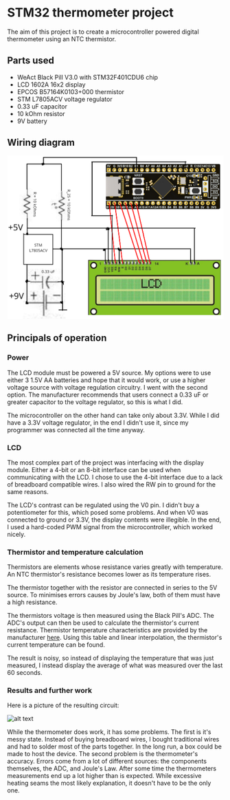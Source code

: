 # STM32 thermometer project

The aim of this project is to create a microcontroller powered digital thermometer using an NTC thermistor.

## Parts used
* WeAct Black Pill V3.0 with STM32F401CDU6 chip
* LCD 1602A 16x2 display
* EPCOS B57164K0103+000 thermistor
* STM L7805ACV voltage regulator
* 0.33 uF capacitor
* 10 kOhm resistor
* 9V battery

## Wiring diagram
![alt text](diagram.png "Wiring diagram")

## Principals of operation

### Power
The LCD module must be powered a 5V source. My options were to use either 3 1.5V AA batteries and hope that it would work, or use a higher voltage source with voltage regulation circuitry. I went with the second option.
The manufacturer recommends that users connect a 0.33 uF or greater capacitor to the voltage regulator, so this is what I did.

The microcontroller on the other hand can take only about 3.3V. While I did have a 3.3V voltage regulator, in the end I didn't use it, since my programmer was connected all the time anyway.

### LCD
The most complex part of the project was interfacing with the display module. Either a 4-bit or an 8-bit interface can be used when communicating with the LCD. I chose to use the 4-bit interface due to a lack of breadboard compatible wires. I also wired the RW pin to ground for the same reasons.

The LCD's contrast can be regulated using the V0 pin. I didn't buy a potentiometer for this, which posed some problems. And when V0 was connected to ground or 3.3V, the display contents were illegible. In the end, I used a hard-coded PWM signal from the microcontroller, which worked nicely.

### Thermistor and temperature calculation
Thermistors are elements whose resistance varies greatly with temperature. An NTC thermistor's resistance becomes lower as its temperature rises.

The thermistor together with the resistor are connected in series to the 5V source. To minimises errors causes by Joule's law, both of them must have a high resistance.

The thermistors voltage is then measured using the Black Pill's ADC. The ADC's output can then be used to calculate the thermistor's current resistance.
Thermistor temperature characteristics are provided by the manufacturer [here](https://www.tdk-electronics.tdk.com/web/designtool/ntc/). Using this table and linear interpolation, the thermistor's current temperature can be found.

The result is noisy, so instead of displaying the temperature that was just measured, I instead display the average of what was measured over the last 60 seconds.

### Results and further work
Here is a picture of the resulting circuit:

![alt text](result.jpg "Result")

While the thermometer does work, it has some problems. The first is it's messy state. Instead of buying breadboard wires, I bought traditional wires and had to solder most of the parts together. In the long run, a box could be made to host the device.
The second problem is the thermometer's accuracy. Errors come from a lot of different sources: the components themselves, the ADC, and Joule's Law.
After some time the thermometers measurements end up a lot higher than is expected. While excessive heating seams the most likely explanation, it doesn't have to be the only one.
